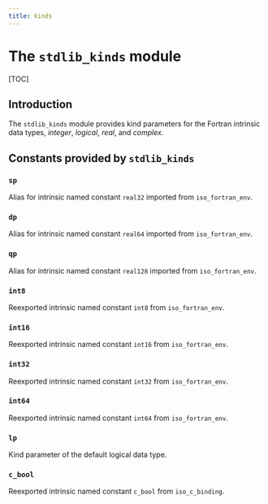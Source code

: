 ```yaml
---
title: kinds
---
```


# The `stdlib_kinds` module

[TOC]

## Introduction

The `stdlib_kinds` module provides kind parameters for the Fortran intrinsic data types,
*integer*, *logical*, *real*, and *complex*.


## Constants provided by `stdlib_kinds`

### `sp`

Alias for intrinsic named constant `real32` imported from `iso_fortran_env`.


### `dp`

Alias for intrinsic named constant `real64` imported from `iso_fortran_env`.


### `qp`

Alias for intrinsic named constant `real128` imported from `iso_fortran_env`.


### `int8`

Reexported intrinsic named constant `int8` from `iso_fortran_env`.


### `int16`

Reexported intrinsic named constant `int16` from `iso_fortran_env`.


### `int32`

Reexported intrinsic named constant `int32` from `iso_fortran_env`.


### `int64`

Reexported intrinsic named constant `int64` from `iso_fortran_env`.


### `lp`

Kind parameter of the default logical data type.


### `c_bool`

Reexported intrinsic named constant `c_bool` from `iso_c_binding`.
